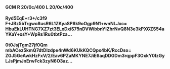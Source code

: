 #### GCM R 20/0c/400 L 20/0c/400
**Ryd5EqE+r3+/c3f9**<br/>**F+JBz5bTrgwo8usR6L1ZKyaSP8k9oOgp9N1+wnNLJxc=**<br/>**HbuEkLUHTNG7XZ7zt3ELxDxiS75nDVWibbnYIZhrNvQ8N3e3kPXGZS54aYKaY+xsY+WpRs1Ru0tbtPza...**<br/><br/>
**0t0JsjTgm27jf0Qm**<br/>**mbACez5kmQ7dtDlzdpe4nWd6KUkKQCQpx4bK/RccDso=**<br/>**ZGJ5GeAwkHzFxV/2/Eav6PZaMKYNE7JiE6aqDDGDm3rqppF3OxkY0IzGyLJsPjmJnErwFck3zyN6O3az...**